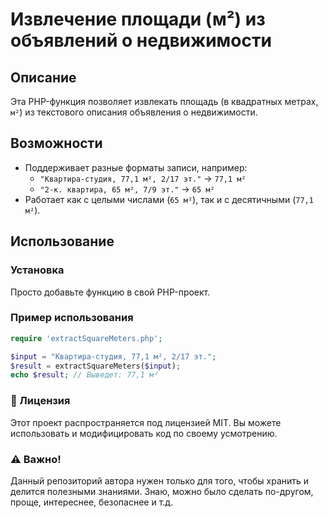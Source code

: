 # Извлечение площади (м²) из объявлений о недвижимости

## Описание
Эта PHP-функция позволяет извлекать площадь (в квадратных метрах, `м²`) из текстового описания объявления о недвижимости.

## Возможности
- Поддерживает разные форматы записи, например:
  - `"Квартира-студия, 77,1 м², 2/17 эт."` → `77,1 м²`
  - `"2-к. квартира, 65 м², 7/9 эт."` → `65 м²`
- Работает как с целыми числами (`65 м²`), так и с десятичными (`77,1 м²`).

## Использование

### Установка
Просто добавьте функцию в свой PHP-проект.

### Пример использования
```php
require 'extractSquareMeters.php';

$input = "Квартира-студия, 77,1 м², 2/17 эт.";
$result = extractSquareMeters($input);
echo $result; // Выведет: 77,1 м²
```

### 📜 Лицензия
Этот проект распространяется под лицензией MIT. Вы можете использовать и модифицировать код по своему усмотрению.

### ⚠️ Важно!
Данный репозиторий автора нужен только для того, чтобы хранить и делится полезными знаниями. Знаю, можно было сделать по-другом, проще, интереснее, безопаснее и т.д.
